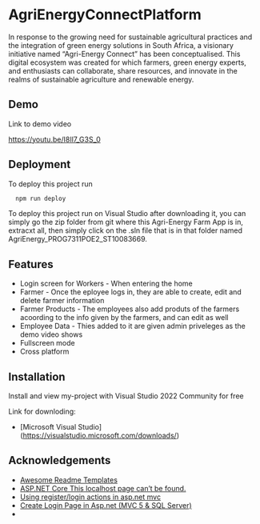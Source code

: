 
# AgriEnergyConnectPlatform

In response to the growing need for sustainable agricultural practices and the integration of green energy solutions in South Africa, a visionary initiative named “Agri-Energy Connect” has been conceptualised. This digital ecosystem was created for which farmers, green energy experts, and enthusiasts can collaborate, share resources, and innovate in the realms of sustainable 
agriculture and renewable energy.




## Demo

Link to demo video

https://youtu.be/I8Il7_G3S_0
## Deployment

To deploy this project run

```bash
  npm run deploy
```
To deploy this project run on Visual Studio after downloading it, you can simply go the zip folder from git where this Agri-Energy Farm App is in, extracxt all, then simply click on the .sln file that is in that folder named AgriEnergy_PROG7311POE2_ST10083669.

## Features

- Login screen for Workers - When entering the home
- Farmer - Once the eployee logs in, they are able to create, edit and delete farmer information
- Farmer Products - The employees also add produts of the farmers acoording to the info given by the farmers, and can edit as well
- Employee Data - Thies added to it are given admin priveleges as the demo video shows
- Fullscreen mode
- Cross platform


## Installation


Install and view my-project with Visual Studio 2022 Community for free

Link for downloding:
- [Microsoft Visual Studio] (https://visualstudio.microsoft.com/downloads/)
## Acknowledgements

 - [Awesome Readme Templates](https://awesomeopensource.com/project/elangosundar/awesome-README-templates)
 - [ASP.NET Core This localhost page can’t be found.](https://stackoverflow.com/questions/43468715/asp-net-core-this-localhost-page-can-t-be-found)
 - [Using register/login actions in asp.net mvc](https://stackoverflow.com/questions/33351782/using-register-login-actions-in-asp-net-mvc)
 - [Create Login Page in Asp.net (MVC 5 & SQL Server)](https://www.youtube.com/watch?v=-860xZK5mRg&t=458s)
- 
